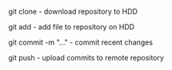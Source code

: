 git clone - download repository to HDD

git add - add file to repository on HDD

git commit -m "..." - commit recent changes

git push - upload commits to remote repository
